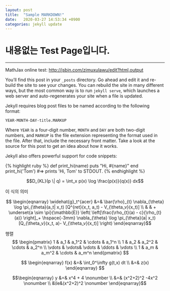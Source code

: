 ```yaml
---
layout: post
title:  "Sample MARKDOWN!"
date:   2020-03-27 14:53:34 +0900
categories: jekyll update
---
```



# 내용없는 Test Page입니다.

---------------


MathJax online test: http://jsbin.com/zimuxulawu/edit?html,output


You’ll find this post in your `_posts` directory. Go ahead and edit it and re-build the site to see your changes. You can rebuild the site in many different ways, but the most common way is to run `jekyll serve`, which launches a web server and auto-regenerates your site when a file is updated.

Jekyll requires blog post files to be named according to the following format:

`YEAR-MONTH-DAY-title.MARKUP`

Where `YEAR` is a four-digit number, `MONTH` and `DAY` are both two-digit numbers, and `MARKUP` is the file extension representing the format used in the file. After that, include the necessary front matter. Take a look at the source for this post to get an idea about how it works.

Jekyll also offers powerful support for code snippets:

{% highlight ruby %}
def print_hi(name)
  puts "Hi, #{name}"
end
print_hi('Tom')
#=> prints 'Hi, Tom' to STDOUT.
{% endhighlight %}


$$D_{KL}(p \| q) = \int_x p(x) \log \frac{p(x)}{q(x)} dx$$

이 식의 의미

$$
\begin{eqnarray}
\widehat{g}_t^{acer}  &=& \bar{\rho}_{t}  \nabla_{\theta} \log \pi_{\theta}(a_t| x_t) [Q^{ret}(x_t, a_t) - V_{\theta_v}(x_t)]  \\
& & + \underset{a \sim \pi}{\mathbb{E}} \left( \left[\frac{\rho_{t}(a) - c}{\rho_{t}(a)} \right]_+ \hspace{-3mm}
\nabla_{\theta}  \log \pi_{\theta}(a| x_t)[Q_{\theta_v}(x_t, a)- V_{\theta_v}(x_t)] \right)
\end{eqnarray}$$

행렬
$$
\begin{pmatrix}
 1 & a_1 & a_1^2 & \cdots & a_1^n \\
 1 & a_2 & a_2^2 & \cdots & a_2^n \\
 \vdots  & \vdots& \vdots & \ddots & \vdots \\
 1 & a_m & a_m^2 & \cdots & a_m^n    
 \end{pmatrix}
$$

$$
\begin{eqnarray}
f(x) &=& \int_0^\infty g(t,x) dt \\
&=& z(x)
\end{eqnarray}
$$


$$\begin{eqnarray} 
y &=& x^4 + 4      \nonumber \\
&=& (x^2+2)^2 -4x^2 \nonumber \\
&\le&(x^2+2)^2    \nonumber
\end{eqnarray}$$


